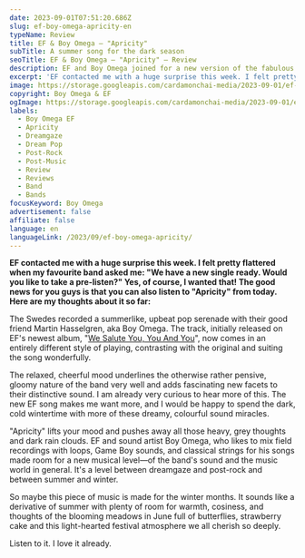 ```yaml
---
date: 2023-09-01T07:51:20.686Z
slug: ef-boy-omega-apricity-en
typeName: Review
title: EF & Boy Omega – "Apricity"
subTitle: A summer song for the dark season
seoTitle: EF & Boy Omega – "Apricity" – Review
description: EF and Boy Omega joined for a new version of the fabulous EF piece "Apricity". Here is why you should listen to it immediately.
excerpt: 'EF contacted me with a huge surprise this week. I felt pretty flattered when my favourite band asked me: "We have a new single ready. Would you like to take a pre-listen?" Yes, of course, I wanted that! The good news for you guys is that you can also listen to "Apricity" from today. Read my thoughts about it!'
image: https://storage.googleapis.com/cardamonchai-media/2023-09-01/ef-boy-omega-jpg-imagine-080808_53473b_1024_768/640.webp
copyright: Boy Omega & EF
ogImage: https://storage.googleapis.com/cardamonchai-media/2023-09-01/ef-boy-omega-og-jpg-imagine-080808_55493d_1200_628/640.webp
labels:
  - Boy Omega EF
  - Apricity
  - Dreamgaze
  - Dream Pop
  - Post-Rock
  - Post-Music
  - Review
  - Reviews
  - Band
  - Bands
focusKeyword: Boy Omega
advertisement: false
affiliate: false
language: en
languageLink: /2023/09/ef-boy-omega-apricity/
---
```


**EF contacted me with a huge surprise this week. I felt pretty flattered when my favourite band asked me: "We have a new single ready. Would you like to take a pre-listen?" Yes, of course, I wanted that! The good news for you guys is that you can also listen to "Apricity" from today. Here are my thoughts about it so far:**

The Swedes recorded a summerlike, upbeat pop serenade with their good friend Martin Hasselgren, aka Boy Omega. The track, initially released on EF's newest album, "[We Salute You, You And You](/2022/11/ef-interview-en/)", now comes in an entirely different style of playing, contrasting with the original and suiting the song wonderfully.

The relaxed, cheerful mood underlines the otherwise rather pensive, gloomy nature of the band very well and adds fascinating new facets to their distinctive sound. I am already very curious to hear more of this. The new EF song makes me want more, and I would be happy to spend the dark, cold wintertime with more of these dreamy, colourful sound miracles.

"Apricity" lifts your mood and pushes away all those heavy, grey thoughts and dark rain clouds. EF and sound artist Boy Omega, who likes to mix field recordings with loops, Game Boy sounds, and classical strings for his songs made room for a new musical level—of the band's sound and the music world in general. It's a level between dreamgaze and post-rock and between summer and winter.

So maybe this piece of music is made for the winter months. It sounds like a derivative of summer with plenty of room for warmth, cosiness, and thoughts of the blooming meadows in June full of butterflies, strawberry cake and this light-hearted festival atmosphere we all cherish so deeply.

Listen to it. I love it already.

<YouTube id="SQclpAUpRro" />
